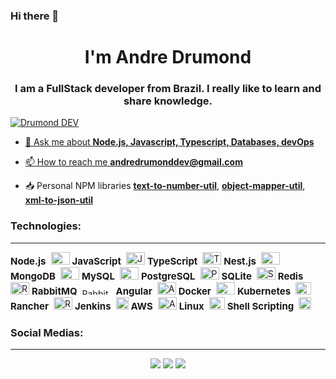 ### Hi there 👋

<h1 align="center">I'm Andre Drumond</h1>
<h3 align="center">I am a FullStack developer from Brazil. I really like to learn and share knowledge.</h3>

<p align="left"> <a href="https://www.youtube.com/@drumonddev" target="blank"> <img src="https://img.shields.io/youtube/channel/subscribers/UCiKoXGkXSHTT4c50xAYwSyQ?&style=for-the-badge&logo=youtube&logoColor=red" alt="Drumond DEV"  </p>

- 💬 Ask me about **Node.js, Javascript, Typescript, Databases, devOps**

- 📫 How to reach me **andredrumonddev@gmail.com**

- 📥 Personal NPM libraries **[text-to-number-util](https://www.npmjs.com/package/text-to-number-util)**, **[object-mapper-util](https://www.npmjs.com/package/object-mapper-util)**, **[xml-to-json-util](https://www.npmjs.com/package/xml-to-json-util)**


### Technologies:
* * *
<div>
<b style="margin-right: 8px; font-size: 15px;">Node.js</b><img src="https://hazelcast.com/wp-content/uploads/2021/12/node-logo.png" alt="Node.js Logo" width="30" height="20" />
<b style="margin-right: 8px; font-size: 15px;">JavaScript</b><img src="https://upload.wikimedia.org/wikipedia/commons/9/99/Unofficial_JavaScript_logo_2.svg" alt="JavaScript Logo" width="30" height="20" />
<b style="margin-right: 8px; font-size: 15px;">TypeScript</b><img src="https://upload.wikimedia.org/wikipedia/commons/4/4c/Typescript_logo_2020.svg" alt="TypeScript Logo" width="30" height="20" />
<b style="margin-right: 8px; font-size: 15px;">Nest.js</b><img src="https://nestjs.com/img/logo_text.svg" alt="Nest.js Logo" width="30" height="20" />
<b style="margin-right: 8px; font-size: 15px;">MongoDB</b><img src="https://www.svgrepo.com/show/373845/mongo.svg" alt="MongoDB Logo" width="30" height="20" />
<b style="margin-right: 8px; font-size: 15px;">MySQL</b><img src="https://www.svgrepo.com/show/303251/mysql-logo.svg" alt="MySQL Logo" width="30" height="20" />
<b style="margin-right: 8px; font-size: 15px;">PostgreSQL</b><img src="https://upload.wikimedia.org/wikipedia/commons/2/29/Postgresql_elephant.svg" alt="PostgreSQL Logo" width="30" height="20" />
<b style="margin-right: 8px; font-size: 15px;">SQLite</b><img src="https://upload.wikimedia.org/wikipedia/commons/3/38/SQLite370.svg" alt="SQLite Logo" width="30" height="20" />
<b style="margin-right: 8px; font-size: 15px;">Redis</b><img src="https://upload.wikimedia.org/wikipedia/en/thumb/6/6b/Redis_Logo.svg/1280px-Redis_Logo.svg.png" alt="Redis Logo" width="30" height="20" />
<b style="margin-right: 8px; font-size: 15px;">RabbitMQ</b><img src="https://upload.wikimedia.org/wikipedia/commons/thumb/7/71/RabbitMQ_logo.svg/2560px-RabbitMQ_logo.svg.png" alt="RabbitMQ Logo" width="50" height="10" />
<b style="margin-right: 8px; font-size: 15px;">Angular</b><img src="https://angular.io/assets/images/logos/angular/angular.svg" alt="Angular Logo" width="30" height="20" />
<b style="margin-right: 8px; font-size: 15px;">Docker</b><img src="https://www.svgrepo.com/download/331370/docker.svg" alt="Docker Logo" width="30" height="20" />
<b style="margin-right: 8px; font-size: 15px;">Kubernetes</b><img src="https://upload.wikimedia.org/wikipedia/commons/thumb/3/39/Kubernetes_logo_without_workmark.svg/1280px-Kubernetes_logo_without_workmark.svg.png" alt="Kubernetes Logo" width="25" height="20" />
<b style="margin-right: 8px; font-size: 15px;">Rancher</b><img src="https://www.svgrepo.com/show/354256/rancher-icon.svg" alt="Rancher Logo" width="30" height="20" />
<b style="margin-right: 8px; font-size: 15px;">Jenkins</b><img src="https://www.jenkins.io/images/logos/jenkins/jenkins.png" alt="Jenkins Logo" width="20" height="20" />
<b style="margin-right: 8px; font-size: 15px;">AWS</b><img src="https://logohistory.net/wp-content/uploads/2023/06/AWS-Emblem.png" alt="AWS Logo" width="30" height="20" />
<b style="margin-right: 8px; font-size: 15px;">Linux</b><img src="https://upload.wikimedia.org/wikipedia/commons/thumb/3/35/Tux.svg/1200px-Tux.svg.png" alt="Linux Logo" width="25" height="20" />
<b style="margin-right: 8px; font-size: 15px;">Shell Scripting</b><img src="https://cdn3.brettterpstra.com/uploads/2015/02/terminal-longshadow_tw.png" alt="Shell Scripting Logo" width="20" height="20" />
</div>

### Social Medias:
* * *


<div align='center'>
    <div>
    <a href="https://www.linkedin.com/in/andre-drumond/"><img target="_blank" src="https://img.shields.io/badge/LinkedIn-0077B5?style=for-the-badge&logo=linkedin&logoColor=white" /></a>
    <a href="https://www.youtube.com/@drumonddev/videos"><img target="_blank" src="https://img.shields.io/badge/YouTube-FF0000?style=for-the-badge&logo=youtube&logoColor=white" /></a>
    <a href="https://www.instagram.com/drumond.dev/"><img target="_blank" src="https://img.shields.io/badge/Instagram-%23E4405F.svg?style=for-the-badge&logo=Instagram&logoColor=white" /></a>
  </div>
</div>
